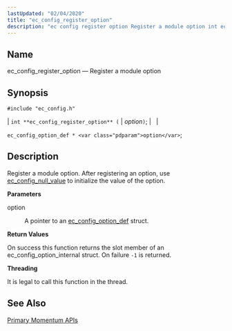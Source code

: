 ```yaml
---
lastUpdated: "02/04/2020"
title: "ec_config_register_option"
description: "ec config register option Register a module option int ec config register option option ec config option def option Register a module option After registering an option use ec config null value to initialize the value of the option option A pointer to an ec config option def struct On..."
---
```


<a name="apis.ec_config_register_option"></a> 
## Name

ec_config_register_option — Register a module option

## Synopsis

`#include "ec_config.h"`

| `int **ec_config_register_option** (` | <var class="pdparam">option</var>`)`; |   |

`ec_config_option_def * <var class="pdparam">option</var>`;<a name="idp57743328"></a> 
## Description

Register a module option. After registering an option, use [ec_config_null_value](/momentum/3/3-api/apis-ec-config-null-value) to initialize the value of the option.

**<a name="idp57745344"></a> Parameters**

<dl class="variablelist">

<dt>option</dt>

<dd>

A pointer to an [ec_config_option_def](/momentum/3/3-api/structs-ec-config-option-def) struct.

</dd>

</dl>

**<a name="idp57748832"></a> Return Values**

On success this function returns the slot member of an ec_config_option_internal struct. On failure `-1` is returned.

**<a name="idp57750288"></a> Threading**

It is legal to call this function in the thread.

<a name="idp57751984"></a> 
## See Also

[Primary Momentum APIs](/momentum/3/3-api/arch-primary-apis)